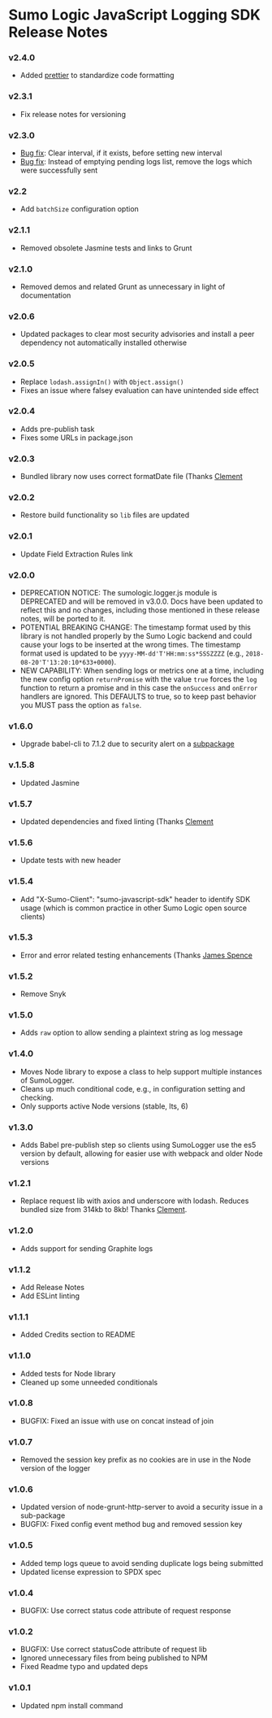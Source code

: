 # Sumo Logic JavaScript Logging SDK Release Notes

### v2.4.0

- Added [prettier](https://prettier.io/) to standardize code formatting

### v2.3.1

- Fix release notes for versioning

### v2.3.0

- [Bug fix](https://github.com/SumoLogic/js-sumo-logger/issues/65): Clear interval, if it exists, before setting new interval
- [Bug fix](https://github.com/SumoLogic/js-sumo-logger/issues/66): Instead of emptying pending logs list, remove the logs which were successfully sent

### v2.2

- Add `batchSize` configuration option

### v2.1.1

- Removed obsolete Jasmine tests and links to Grunt

### v2.1.0

- Removed demos and related Grunt as unnecessary in light of documentation

### v2.0.6

- Updated packages to clear most security advisories and install a peer dependency not automatically installed otherwise

### v2.0.5

- Replace `lodash.assignIn()` with `Object.assign()`
- Fixes an issue where falsey evaluation can have unintended side effect

### v2.0.4

- Adds pre-publish task
- Fixes some URLs in package.json

### v2.0.3

- Bundled library now uses correct formatDate file (Thanks [Clement](https://github.com/clementallen)

### v2.0.2

- Restore build functionality so `lib` files are updated

### v2.0.1

- Update Field Extraction Rules link

### v2.0.0

- DEPRECATION NOTICE: The sumologic.logger.js module is DEPRECATED and will be removed in v3.0.0. Docs have been updated to reflect this and no changes, including those mentioned in these release notes, will be ported to it.
- POTENTIAL BREAKING CHANGE: The timestamp format used by this library is not handled properly by the Sumo Logic backend and could cause your logs to be inserted at the wrong times. The timestamp format used is updated to be `yyyy-MM-dd'T'HH:mm:ss*SSSZZZZ` (e.g., `2018-08-20'T'13:20:10*633+0000`).
- NEW CAPABILITY: When sending logs or metrics one at a time, including the new config option `returnPromise` with the value `true` forces the `log` function to return a promise and in this case the `onSuccess` and `onError` handlers are ignored. This DEFAULTS to true, so to keep past behavior you MUST pass the option as `false`.

### v1.6.0

- Upgrade babel-cli to 7.1.2 due to security alert on a [subpackage](https://nvd.nist.gov/vuln/detail/CVE-2017-16028)

### v.1.5.8

- Updated Jasmine

### v1.5.7

- Updated dependencies and fixed linting (Thanks [Clement](https://github.com/clementallen)

### v1.5.6

- Update tests with new header

### v1.5.4

- Add "X-Sumo-Client": "sumo-javascript-sdk" header to identify SDK usage (which is common practice in other Sumo Logic open source clients)

### v1.5.3

- Error and error related testing enhancements (Thanks [James Spence](https://github.com/jamesaspence)

### v1.5.2

- Remove Snyk

### v1.5.0

- Adds `raw` option to allow sending a plaintext string as log message

### v1.4.0

- Moves Node library to expose a class to help support multiple instances of SumoLogger.
- Cleans up much conditional code, e.g., in configuration setting and checking.
- Only supports active Node versions (stable, lts, 6)

### v1.3.0

- Adds Babel pre-publish step so clients using SumoLogger use the es5 version by default, allowing for easier use with webpack and older Node versions

### v1.2.1

- Replace request lib with axios and underscore with lodash. Reduces bundled size from 314kb to 8kb! Thanks [Clement](https://github.com/clementallen).

### v1.2.0

- Adds support for sending Graphite logs

### v1.1.2

- Add Release Notes
- Add ESLint linting

### v1.1.1

- Added Credits section to README

### v1.1.0

- Added tests for Node library
- Cleaned up some unneeded conditionals

### v1.0.8

- BUGFIX: Fixed an issue with use on concat instead of join

### v1.0.7

- Removed the session key prefix as no cookies are in use in the Node version of the logger

### v1.0.6

- Updated version of node-grunt-http-server to avoid a security issue in a sub-package
- BUGFIX: Fixed config event method bug and removed session key

### v1.0.5

- Added temp logs queue to avoid sending duplicate logs being submitted
- Updated license expression to SPDX spec

### v1.0.4

- BUGFIX: Use correct status code attribute of request response

### v1.0.2

- BUGFIX: Use correct statusCode attribute of request lib
- Ignored unnecessary files from being published to NPM
- Fixed Readme typo and updated deps

### v1.0.1

- Updated npm install command
